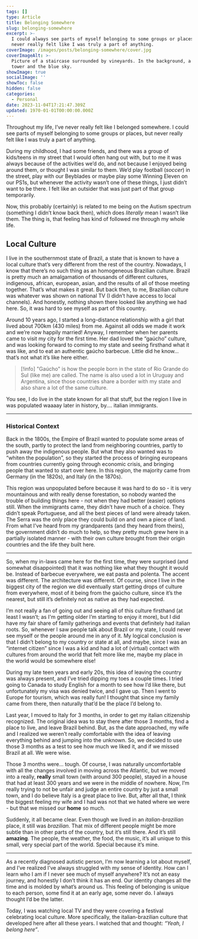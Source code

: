 ```yaml
---
tags: []
type: Article
title: Belonging Somewhere
slug: belonging-somewhere
excerpt: >-
  I could always see parts of myself belonging to some groups or places, but
  never really felt like I was truly a part of anything.
coverImage: /images/posts/belonging-somewhere/cover.jpg
coverImageAlt: >-
  Picture of a staircase surrounded by vineyards. In the background, a church
  tower and the blue sky.
showImage: true
socialImage: ''
showToc: false
hidden: false
categories:
  - Personal
date: 2023-11-04T17:21:47.309Z
updated: 1970-01-01T00:00:00.000Z
---
```


Throughout my life, I’ve never really felt like I belonged somewhere. I could see parts of myself belonging to some groups or places, but never really felt like I was truly a part of anything.

During my childhood, I had some friends, and there was a group of kids/teens in my street that I would often hang out with, but to me it was always because of the activities we’d do, and not because I enjoyed being around them, or thought I was similar to them. We’d play football (*soccer*) in the street, play with our Beyblades or maybe play some Winning Eleven on our PS1s, but whenever the activity wasn’t one of these things, I just didn’t want to be there. I felt like an outsider that was just part of that group temporarily.

Now, this probably (certainly) is related to me being on the Autism spectrum (something I didn’t know back then), which does *literally* mean I wasn’t like them. The thing is, that feeling has kind of followed me through my whole life.

## Local Culture

I live in the southernmost state of Brazil, a state that is known to have a local culture that’s very different from the rest of the country. Nowadays, I know that there’s no such thing as an homogeneous Brazilian culture. Brazil is pretty much an amalgamation of thousands of different cultures, indigenous, african, european, asian, and the results of all of those meeting together. That’s what makes it great. But back then, to me, Brazilian culture was whatever was shown on national TV (I didn’t have access to local channels). And honestly, nothing shown there looked like anything we had here. So, it was hard to see myself as part of this country.

Around 10 years ago, I started a long-distance relationship with a girl that lived about 700km (430 miles) from me. Against all odds we made it work and we’re now happily married! Anyway, I remember when her parents came to visit my city for the first time. Her dad loved the “gaúcho” culture, and was looking forward to coming to my state and seeing firsthand what it was like, and to eat an authentic gaúcho barbecue. Little did he know… that’s not what it’s like here either.

> \[!info]
> "Gaúcho" is how the people born in the state of Rio Grande do Sul (like me) are called. The name is also used a lot in Uruguay and Argentina, since those countries share a border with my state and also share a lot of the same culture.

You see, I do live in the state known for all that stuff, but the region I live in was populated waaaay later in history, by…. italian immigrants.

***

### Historical Context

Back in the 1800s, the Empire of Brazil wanted to populate some areas of the south, partly to protect the land from neighboring countries, partly to push away the indigenous people. But what they also wanted was to “whiten the population”, so they started the process of bringing europeans from countries currently going through economic crisis, and bringing people that wanted to start over here. In this region, the majority came from Germany (in the 1820s), and Italy (in the 1870s).

This region was unpopulated before because it was hard to do so - it is very mountainous and with really dense forestation, so nobody wanted the trouble of building things here - not when they had better (easier) options still. When the immigrants came, they didn’t have much of a choice. They didn’t speak Portuguese, and all the best pieces of land were already taken. The Serra was the only place they could build on and own a piece of land. From what I’ve heard from my grandparents (and they heard from theirs), the government didn’t do much to help, so they pretty much grew here in a partially isolated manner - with their own culture brought from their origin countries and the life they built here.

***

So, when my in-laws came here for the first time, they were surprised (and somewhat disappointed) that it was nothing like what they thought it would be. Instead of barbecue everywhere, we eat pasta and polenta. The accent was different. The architecture was different. Of course, since I live in the biggest city of the region we did eventually start getting drops of culture from everywhere, most of it being from the gaúcho culture, since it’s the nearest, but still it’s definitely not as native as they had expected.

I’m not really a fan of going out and seeing all of this culture firsthand (at least I wasn’t; as I'm getting older I’m starting to enjoy it more), but I did have my fair share of family gatherings and events that definitely had italian roots. So, whenever I saw people talk about Brazil or my state, I could never see myself or the people around me in any of it. My logical conclusion is that I didn’t belong to my country or state at all, and maybe, since I was an “internet citizen” since I was a kid and had a lot of (virtual) contact with cultures from around the world that felt more like me, maybe my place in the world would be somewhere else!

During my late teen years and early 20s, this idea of leaving the country was always present, and I’ve tried dipping my toes a couple times. I tried going to Canada to study English for a month to see how I’d like there, but unfortunately my visa was denied twice, and I gave up. Then I went to Europe for tourism, which was really fun! I thought that since my family came from there, then naturally that’d be the place I’d belong to.

Last year, I moved to Italy for 3 months, in order to get my italian citizenship recognized. The original idea was to stay there after those 3 months, find a place to live, and leave Brazil behind. But, as the date approached, my wife and I realized we weren’t really comfortable with the idea of leaving everything behind and jumping into the unknown. So, we decided to use those 3 months as a test to see how much we liked it, and if we missed Brazil at all. We were wise.

Those 3 months were… tough. Of course, I was naturally uncomfortable with all the changes involved in moving across the Atlantic, but we moved into a really, **really** small town (with around 300 people), stayed in a house that had at least 300 years and we were in the middle of nowhere. Now, I’m really trying to not be unfair and judge an entire country by just a small town, and I do believe Italy is a great place to live. But, after all that, I think the biggest feeling my wife and I had was not that we hated where we were - but that we missed our **home** so much.

Suddenly, it all became clear. Even though we lived in an *italian-brazilian* place, it still was *brazilian*. That mix of different people might be more subtle than in other parts of the country, but it’s still there. And it’s still **amazing**. The people, the weather, the food, the music, it’s all unique to this small, very special part of the world. Special because it’s mine.

***

As a recently diagnosed autistic person, I’m now learning a lot about myself, and I’ve realized I’ve always struggled with my sense of identity. How can I learn who I am if I never see much of myself anywhere? It’s not an easy journey, and honestly I don’t think it has an end. Our identity changes all the time and is molded by what’s around us. This feeling of belonging is unique to each person, some find it at an early age, some never do. I always thought I’d be the latter.

Today, I was watching local TV and they were covering a festival celebrating local culture. More specifically, the italian-brazilian culture that developed here after all these years. I watched that and thought: *“Yeah, I belong here”*.
